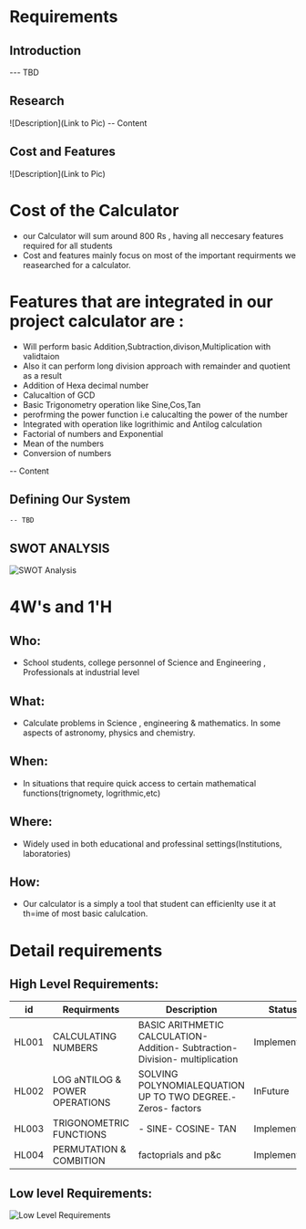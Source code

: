 # Requirements
## Introduction
 --- TBD 

## Research
![Description](Link to Pic)
-- Content 
## Cost and Features
![Description](Link to Pic)

# Cost of the Calculator 
* our Calculator will sum around 800 Rs , having all neccesary features required for all students 
* Cost and features mainly focus on most of the important requirments we reasearched for a calculator.

# Features that are integrated in our project calculator are : 
* Will perform basic Addition,Subtraction,divison,Multiplication with validtaion
* Also it can perform long division approach with remainder and quotient as a result
* Addition of Hexa decimal number
* Calucaltion of GCD
* Basic Trigonometry operation like Sine,Cos,Tan
* perofrming the power function i.e calucalting the power of the number
* Integrated with operation like logrithimic and Antilog calculation
* Factorial of numbers and Exponential 
* Mean of the numbers
* Conversion of numbers

-- Content 
## Defining Our System
    -- TBD
## SWOT ANALYSIS
![SWOT Analysis](https://user-images.githubusercontent.com/78869361/107869760-91da3780-6eb7-11eb-83fb-4aace3c89394.jpg)

# 4W&#39;s and 1&#39;H

## Who:
* School students, college personnel of Science and Engineering , Professionals at industrial level


## What:
* Calculate problems in Science , engineering & mathematics. In some aspects of astronomy, physics and chemistry. 

## When:

* In situations that require quick access to certain mathematical functions(trignomety, logrithmic,etc)

## Where:

* Widely used in both educational and professinal settings(Institutions, laboratories)

## How:

* Our calculator is a simply a tool that student can efficienlty use it at th=ime of most basic calulcation.

# Detail requirements
## High Level Requirements:

|**id**  |**Requirments**  | **Description**  |**Status**  |
| --- | --- | --- | --- |
|HL001 | CALCULATING NUMBERS | BASIC ARITHMETIC CALCULATION- Addition- Subtraction- Division- multiplication |Implemented |
|HL002 |LOG aNTILOG &amp; POWER OPERATIONS | SOLVING POLYNOMIALEQUATION UP TO TWO DEGREE.- Zeros- factors|InFuture |
|HL003 |TRIGONOMETRIC FUNCTIONS|- SINE- COSINE- TAN |Implement |
|HL004 |PERMUTATION &amp; COMBITION |factoprials and p&amp;c |Implementing |


##  Low level Requirements:
![Low Level Requirements](https://user-images.githubusercontent.com/78871033/107877502-e6e76f00-6ef2-11eb-9db1-a903f1b9325b.png)

